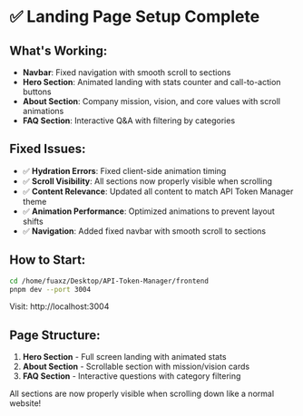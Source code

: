 # ✅ Landing Page Setup Complete

## What's Working:
- **Navbar**: Fixed navigation with smooth scroll to sections
- **Hero Section**: Animated landing with stats counter and call-to-action buttons
- **About Section**: Company mission, vision, and core values with scroll animations
- **FAQ Section**: Interactive Q&A with filtering by categories

## Fixed Issues:
- ✅ **Hydration Errors**: Fixed client-side animation timing
- ✅ **Scroll Visibility**: All sections now properly visible when scrolling
- ✅ **Content Relevance**: Updated all content to match API Token Manager theme
- ✅ **Animation Performance**: Optimized animations to prevent layout shifts
- ✅ **Navigation**: Added fixed navbar with smooth scroll to sections

## How to Start:
```bash
cd /home/fuaxz/Desktop/API-Token-Manager/frontend
pnpm dev --port 3004
```

Visit: http://localhost:3004

## Page Structure:
1. **Hero Section** - Full screen landing with animated stats
2. **About Section** - Scrollable section with mission/vision cards
3. **FAQ Section** - Interactive questions with category filtering

All sections are now properly visible when scrolling down like a normal website!